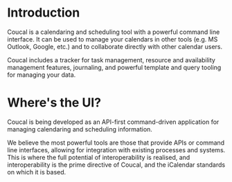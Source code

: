 # Introduction

Coucal is a calendaring and scheduling tool with a powerful command line interface. It can be used
to manage your calendars in other tools (e.g. MS Outlook, Google, etc.) and to collaborate directly
with other calendar users.

Coucal includes a tracker for task management, resource and availability management features,
journaling, and powerful template and query tooling for managing your data.

# Where's the UI?

Coucal is being developed as an API-first command-driven application for managing calendaring and
scheduling information. 

We believe the most powerful tools are those that provide APIs or command line interfaces, allowing
for integration with existing processes and systems. This is where the full potential of interoperability
is realised, and interoperability is the prime directive of Coucal, and the iCalendar standards on which it
is based.
